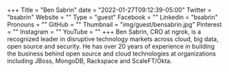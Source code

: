 +++
Title = "Ben Sabrin"
date = "2022-01-27T09:12:39-05:00"
Twitter = "bsabrin"
Website = ""
Type = "guest"
Facebook = ""
Linkedin = "bsabrin"
Pronouns = ""
GitHub = ""
Thumbnail = "img/guest/bensabrin.jpg"
Pinterest = ""
Instagram = ""
YouTube = ""
+++
Ben Sabrin, CRO at ngrok, is a recognized leader in disruptive technology markets across cloud, big data, open source and security. He has over 20 years of experience in building the business behind open source and cloud technologies at organizations including JBoss, MongoDB, Rackspace and ScaleFT/Okta.

